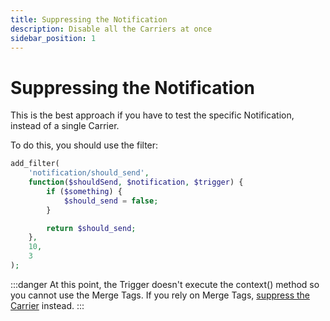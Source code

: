 ```yaml
---
title: Suppressing the Notification
description: Disable all the Carriers at once
sidebar_position: 1
---
```


# Suppressing the Notification

This is the best approach if you have to test the specific Notification, instead of a single Carrier.

To do this, you should use the filter:

```php
add_filter(
    'notification/should_send',
    function($shouldSend, $notification, $trigger) {
        if ($something) {
            $should_send = false;
        }

        return $should_send;
    },
    10,
    3
);    
```

:::danger
At this point, the Trigger doesn't execute the context() method so you cannot use the Merge Tags. If you rely on Merge Tags, [suppress the Carrier](../carriers/suppressing.md) instead.
:::